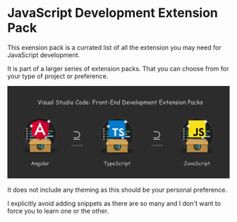 # JavaScript Development Extension Pack

This exension pack is a currated list of all the extension you may need for JavaScript development.

It is part of a larger series of extension packs. That you can choose from for your type of project or preference.

![](https://raw.githubusercontent.com/markusfalk/vscode-javascript-extension-pack/development/javascript-development-extension-pack/vscode-front-end-development-extension-packs.png?raw=true)

It does not include any theming as this should be your personal preference.

I explicitly avoid adding snippets as there are so many and I don't want to force you to learn one or the other.
